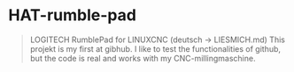 # HAT-rumble-pad
> LOGITECH RumblePad for LINUXCNC (deutsch -> LIESMICH.md)
> This projekt is my first at gibhub. I like to test the functionalities of github, but the code is real and works with my CNC-millingmaschine.
